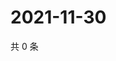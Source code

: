 # 2021-11-30

共 0 条

<!-- BEGIN WEIBO -->
<!-- 最后更新时间 Tue Nov 30 2021 02:10:32 GMT+0800 (China Standard Time) -->

<!-- END WEIBO -->
